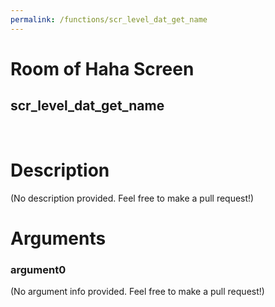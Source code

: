 ```yaml
---
permalink: /functions/scr_level_dat_get_name
---
```

# Room of Haha Screen  
## scr_level_dat_get_name  
&nbsp;  
# Description  
(No description provided. Feel free to make a pull request!) 
&nbsp;  
# Arguments
### argument0
(No argument info provided. Feel free to make a pull request!)
&nbsp;  


